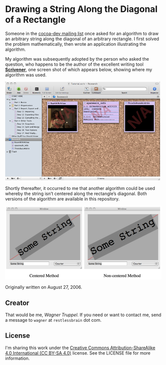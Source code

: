 # Drawing a String Along the Diagonal of a Rectangle

Someone in the [cocoa-dev mailing list](https://lists.apple.com/mailman/listinfo/cocoa-dev) once asked for an algorithm to draw an arbitrary string along the diagonal of an arbitrary rectangle. I first solved the problem mathematically, then wrote an application illustrating the algorithm.

My algorithm was subsequently adopted by the person who asked the question, who happens to be the author of the excellent writing tool [**Scrivener**](https://www.literatureandlatte.com/scrivener.php), one screen shot of which appears below, showing where my algorithm was used.

![](scrivener.png)

Shortly thereafter, it occurred to me that another algorithm could be used whereby the string isn’t centered along the rectangle’s diagonal. Both versions of the algorithm are available in this repository.

![](comparison.png)

Originally written on August 27, 2006.

## Creator

That would be me, _Wagner Truppel_. If you need or want to contact me, send a message to `wagner` at `restlessbrain` dot com.

## License

I'm sharing this work under the [Creative Commons Attribution-ShareAlike 4.0 International (CC BY-SA 4.0)](http://creativecommons.org/licenses/by-sa/4.0/) license. See the LICENSE file for more information.
